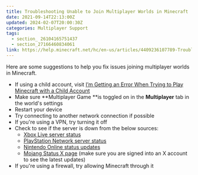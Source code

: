 ```yaml
---
title: Troubleshooting Unable to Join Multiplayer Worlds in Minecraft
date: 2021-09-14T22:13:00Z
updated: 2024-02-07T20:00:30Z
categories: Multiplayer Support
tags:
  - section_ 26104165751437
  - section_27166460834061
link: https://help.minecraft.net/hc/en-us/articles/4409236107789-Troubleshooting-Unable-to-Join-Multiplayer-Worlds-in-Minecraft
---
```


Here are some suggestions to help you fix issues joining multiplayer worlds in Minecraft.

- If using a child account, visit [I’m Getting an Error When Trying to Play Minecraft with a Child Account](../Account-Settings/Troubleshooting-Errors-Playing-Minecraft-Multiplayer-Games-with-a-Child-Account.md)
- Make sure **Multiplayer Game **is toggled on in the **Multiplayer** tab in the world's settings
- Restart your device
- Try connecting to another network connection if possible
- If you're using a VPN, try turning it off
- Check to see if the server is down from the below sources:
  - [Xbox Live server status](https://support.xbox.com/en-US/xbox-live-status)
  - [PlayStation Network server status](https://status.playstation.com/en-us/)
  - [Nintendo Online status updates](https://www.nintendo.co.jp/netinfo/en_US/index.html)
  - [Mojang Status X page](https://twitter.com/MojangStatus) (make sure you are signed into an X account to see the latest updates)
- If you're using a firewall, try allowing Minecraft through it
